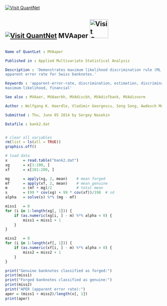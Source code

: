 
[<img src="https://github.com/QuantLet/Styleguide-and-Validation-procedure/blob/master/pictures/banner.png" alt="Visit QuantNet">](http://quantlet.de/index.php?p=info)

## [<img src="https://github.com/QuantLet/Styleguide-and-Validation-procedure/blob/master/pictures/qloqo.png" alt="Visit QuantNet">](http://quantlet.de/) **MVAaper** [<img src="https://github.com/QuantLet/Styleguide-and-Validation-procedure/blob/master/pictures/QN2.png" width="60" alt="Visit QuantNet 2.0">](http://quantlet.de/d3/ia)

```yaml

Name of QuantLet : MVAaper

Published in : Applied Multivariate Statistical Analysis

Description : 'Demonstrates maximum likelihood discrimination rule (ML rule) and calculates the
apparent error rate for Swiss banknotes.'

Keywords : 'apparent-error-rate, discrimination, estimation, discriminant-analysis,
maximum-likelihood, financial'

See also : MVAaer, MVAaerbh, MVAdiscbh, MVAdisfbank, MVAdisnorm

Author : Wolfgang K. Haerdle, Vladimir Georgescu, Song Song, Awdesch Melzer

Submitted : Thu, June 05 2014 by Sergey Nasekin

Datafile : bank2.dat

```


```r

# clear all variables
rm(list = ls(all = TRUE))
graphics.off()

# load data
x       = read.table("bank2.dat")
xg      = x[1:100, ]
xf      = x[101:200, ]

mg      = apply(xg, 2, mean)    # mean forged
mf      = apply(xf, 2, mean)    # mean genuine
m       = (mf + mg)/2           # total mean
s       = (99 * cov(xg) + 99 * cov(xf))/198  # sd
alpha   = solve(s) %*% (mg - mf)

miss1   = 0
for (i in 1:length(xg[, 1])) {
    if (as.numeric(xg[i, ] - m) %*% alpha < 0) {
        miss1 = miss1 + 1
    }
}

miss2   = 0
for (i in 1:length(xf[, 1])) {
    if (as.numeric(xf[i, ] - m) %*% alpha > 0) {
        miss2 = miss2 + 1
    }
}

print("Genuine banknotes classified as forged:")
print(miss1)
print("Forged banknotes classified as genuine:")
print(miss2)
print("APER (apparent error rate):")
aper = (miss1 + miss2)/length(x[, 1])
print(aper)

```
